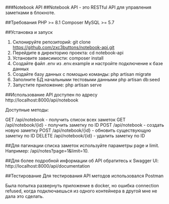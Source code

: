 ###Notebook API
##Notebook API - это RESTful API для управления заметками в блокноте.

##Требования
PHP >= 8.1
Composer
MySQL >= 5.7

##Установка и запуск
1) Склонируйте репозиторий: git clone https://github.com/zxc3buttons/notebook-api.git
2) Перейдите в директорию проекта: cd notebook-api
3) Установите зависимости: composer install
4) Создайте файл .env из .env.example и настройте подключение к базе данных
5) Создайте базу данных с помощью команды: php artisan migrate
6) Заполните БД начальными тестовыми данными php artisan db:seed
7) Запустите приложение: php artisan serve

##Использование
API доступен по адресу http://localhost:8000/api/notebook

Доступные методы:

GET /api/notebook - получить список всех заметок
GET /api/notebook/{id} - получить заметку по ID
POST /api/notebook - создать новую заметку
POST /api/notebook/{id} - обновить существующую заметку по ID
DELETE /api/notebook/{id} - удалить заметку по ID

##Для пагинации списка заметок используйте параметры page и limit. Например: /api/notes?page=1&limit=10.

##Для более подробной информации об API обратитесь к Swagger UI: http://localhost:8000/api/documentation

##Тестирование
Для тестирования API методов использовался Postman

Была попытка развернуть приложение в docker, но ошибка connection refused, когда подключаешься из одного контейнера в другой мне не дала это сделать.
